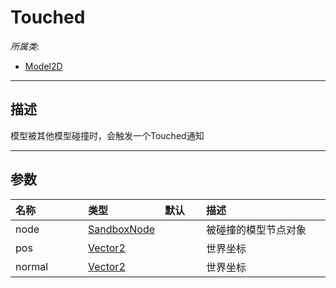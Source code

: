 # Touched

*所属类*:
* [Model2D](/Api/Classes/Other/Model2D.md)
------------------------------------------------------------------------------------------
## 描述

模型被其他模型碰撞时，会触发一个Touched通知

------------------------------------------------------------------------------------------
## 参数

|<div style="width:100px">名称</div>|<div style="width:100px">类型</div>|<div style="width:50px">默认</div>|<div style="width:350px">描述</div>|
|:---|:---|:---|:---|
|node|[SandboxNode](/Api/Classes/Base/SandboxNode.md)||被碰撞的模型节点对象|
|pos|[Vector2](/Api/DataType/Vector2.md)||世界坐标|
|normal|[Vector2](/Api/DataType/Vector2.md)||世界坐标|

